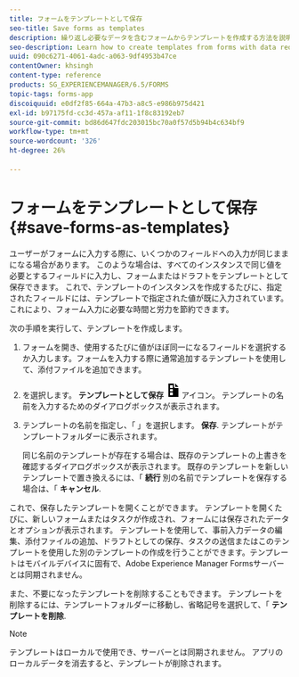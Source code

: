 ```yaml
---
title: フォームをテンプレートとして保存
seo-title: Save forms as templates
description: 繰り返し必要なデータを含むフォームからテンプレートを作成する方法を説明します。
seo-description: Learn how to create templates from forms with data required repeatedly.
uuid: 090c6271-4061-4adc-a063-9df4953b47ce
contentOwner: khsingh
content-type: reference
products: SG_EXPERIENCEMANAGER/6.5/FORMS
topic-tags: forms-app
discoiquuid: e0df2f85-664a-47b3-a8c5-e986b975d421
exl-id: b97175fd-cc3d-457a-af11-1f8c83192eb7
source-git-commit: bd86d647fdc203015bc70a0f57d5b94b4c634bf9
workflow-type: tm+mt
source-wordcount: '326'
ht-degree: 26%

---
```


# フォームをテンプレートとして保存 {#save-forms-as-templates}

ユーザーがフォームに入力する際に、いくつかのフィールドへの入力が同じままになる場合があります。 このような場合は、すべてのインスタンスで同じ値を必要とするフィールドに入力し、フォームまたはドラフトをテンプレートとして保存できます。 これで、テンプレートのインスタンスを作成するたびに、指定されたフィールドには、テンプレートで指定された値が既に入力されています。 これにより、フォーム入力に必要な時間と労力を節約できます。

次の手順を実行して、テンプレートを作成します。

1. フォームを開き、使用するたびに値がほぼ同一になるフィールドを選択するか入力します。フォームを入力する際に通常追加するテンプレートを使用して、添付ファイルを追加できます。
1. を選択します。 **テンプレートとして保存** ![save_as_template](assets/save_as_template.png)アイコン。 テンプレートの名前を入力するためのダイアログボックスが表示されます。
1. テンプレートの名前を指定し、「 」を選択します。 **保存**. テンプレートがテンプレートフォルダーに表示されます。

   同じ名前のテンプレートが存在する場合は、既存のテンプレートの上書きを確認するダイアログボックスが表示されます。 既存のテンプレートを新しいテンプレートで置き換えるには、「 **続行** 別の名前でテンプレートを保存する場合は、「 **キャンセル**.

これで、保存したテンプレートを開くことができます。 テンプレートを開くたびに、新しいフォームまたはタスクが作成され、フォームには保存されたデータとオプションが表示されます。 テンプレートを使用して、事前入力データの編集、添付ファイルの追加、ドラフトとしての保存、タスクの送信またはこのテンプレートを使用した別のテンプレートの作成を行うことができます。テンプレートはモバイルデバイスに固有で、Adobe Experience Manager Formsサーバーとは同期されません。

また、不要になったテンプレートを削除することもできます。 テンプレートを削除するには、テンプレートフォルダーに移動し、省略記号を選択して、「 **テンプレートを削除**.

>[!NOTE]
>
>テンプレートはローカルで使用でき、サーバーとは同期されません。 アプリのローカルデータを消去すると、テンプレートが削除されます。
